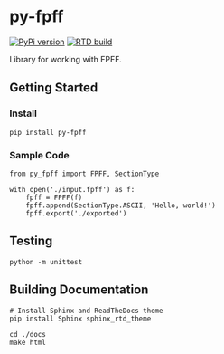 # py-fpff

[![PyPi version](https://img.shields.io/pypi/v/py-fpff)](https://pypi.org/project/py-fpff/)
[![RTD build](https://img.shields.io/readthedocs/py-fpff)](https://py-fpff.readthedocs.io/en/latest/)

Library for working with FPFF.

## Getting Started

### Install
```
pip install py-fpff
```

### Sample Code
```
from py_fpff import FPFF, SectionType

with open('./input.fpff') as f:
    fpff = FPFF(f)
    fpff.append(SectionType.ASCII, 'Hello, world!')
    fpff.export('./exported')
```

## Testing

```
python -m unittest
```

## Building Documentation

```
# Install Sphinx and ReadTheDocs theme
pip install Sphinx sphinx_rtd_theme

cd ./docs
make html
```